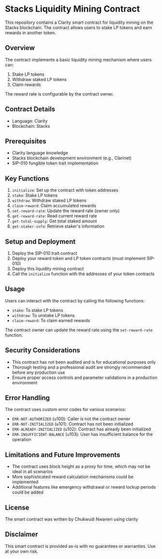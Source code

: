 # Stacks Liquidity Mining Contract

This repository contains a Clarity smart contract for liquidity mining on the Stacks blockchain. The contract allows users to stake LP tokens and earn rewards in another token.

## Overview

The contract implements a basic liquidity mining mechanism where users can:

1. Stake LP tokens
2. Withdraw staked LP tokens
3. Claim rewards

The reward rate is configurable by the contract owner.

## Contract Details

- Language: Clarity
- Blockchain: Stacks

## Prerequisites

- Clarity language knowledge
- Stacks blockchain development environment (e.g., Clarinet)
- SIP-010 fungible token trait implementation

## Key Functions

1. `initialize`: Set up the contract with token addresses
2. `stake`: Stake LP tokens
3. `withdraw`: Withdraw staked LP tokens
4. `claim-reward`: Claim accumulated rewards
5. `set-reward-rate`: Update the reward rate (owner only)
6. `get-reward-rate`: Read current reward rate
7. `get-total-supply`: Get total staked amount
8. `get-staker-info`: Retrieve staker's information

## Setup and Deployment

1. Deploy the SIP-010 trait contract
2. Deploy your reward token and LP token contracts (must implement SIP-010)
3. Deploy this liquidity mining contract
4. Call the `initialize` function with the addresses of your token contracts

## Usage

Users can interact with the contract by calling the following functions:

- `stake`: To stake LP tokens
- `withdraw`: To unstake LP tokens
- `claim-reward`: To claim earned rewards

The contract owner can update the reward rate using the `set-reward-rate` function.

## Security Considerations

- This contract has not been audited and is for educational purposes only
- Thorough testing and a professional audit are strongly recommended before any production use
- Ensure proper access controls and parameter validations in a production environment

## Error Handling

The contract uses custom error codes for various scenarios:

- `ERR-NOT-AUTHORIZED` (u100): Caller is not the contract owner
- `ERR-NOT-INITIALIZED` (u101): Contract has not been initialized
- `ERR-ALREADY-INITIALIZED` (u102): Contract has already been initialized
- `ERR-INSUFFICIENT-BALANCE` (u103): User has insufficient balance for the operation

## Limitations and Future Improvements

- The contract uses block height as a proxy for time, which may not be ideal in all scenarios
- More sophisticated reward calculation mechanisms could be implemented
- Additional features like emergency withdrawal or reward lockup periods could be added

## License

The smart contract was written by Chukwudi Nwaneri using clarity 

## Disclaimer

This smart contract is provided as-is with no guarantees or warranties. Use at your own risk.
